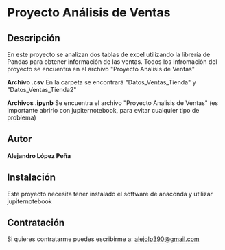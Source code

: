 # Proyecto Análisis de Ventas

## Descripción
En este proyecto se analizan dos tablas de excel utilizando la librería de Pandas para obtener información de las ventas. Todos los infromación del proyecto se encuentra en el archivo "Proyecto Analisis de Ventas" 

**Archivo .csv**
En la carpeta se encontrará "Datos_Ventas_Tienda" y "Datos_Ventas_Tienda2"

**Archivos .ipynb**
Se encuentra el archivo "Proyecto Analisis de Ventas" (es importante abrirlo con jupiternotebook, para evitar cualquier tipo de problema)


## Autor
**Alejandro López Peña**

## Instalación
Este proyecto necesita tener instalado el software de anaconda y utilizar jupiternotebook

## Contratación
Si quieres contratarme puedes escribirme a: alejolp390@gmail.com
